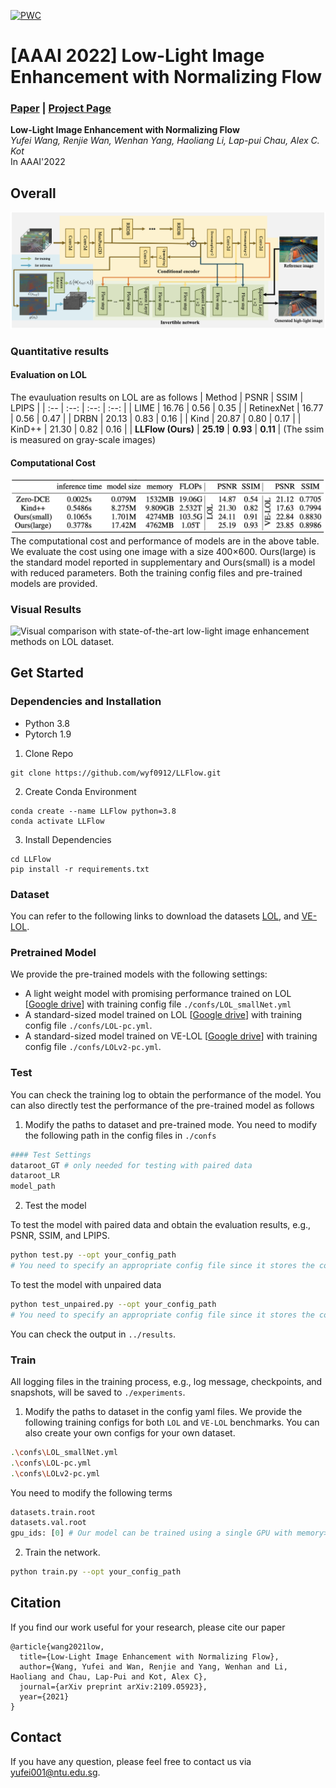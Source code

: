 [![PWC](https://img.shields.io/endpoint.svg?url=https://paperswithcode.com/badge/low-light-image-enhancement-with-normalizing/low-light-image-enhancement-on-lol)](https://paperswithcode.com/sota/low-light-image-enhancement-on-lol?p=low-light-image-enhancement-with-normalizing)

# [AAAI 2022] Low-Light Image Enhancement with Normalizing Flow
### [Paper](https://arxiv.org/pdf/2109.05923.pdf) | [Project Page](https://wyf0912.github.io/LLFlow/)

**Low-Light Image Enhancement with Normalizing Flow**
<br>_Yufei Wang, Renjie Wan, Wenhan Yang, Haoliang Li, Lap-pui Chau, Alex C. Kot_<br>
In AAAI'2022

## Overall
![Framework](images/framework.png)

### Quantitative results
#### Evaluation on LOL
The evauluation results on LOL are as follows
| Method | PSNR | SSIM | LPIPS |
| :-- | :--: | :--: | :--: |
| LIME | 16.76 | 0.56 | 0.35 |
| RetinexNet | 16.77 | 0.56 | 0.47 |
| DRBN | 20.13 | 0.83 | 0.16 | 
| Kind | 20.87 | 0.80 | 0.17 |
| KinD++ | 21.30 | 0.82 | 0.16 |
| **LLFlow (Ours)** | **25.19** | **0.93** | **0.11** |
(The ssim is measured on gray-scale images)
#### Computational Cost
![Computational Cost](images/cost.png)
The computational cost and performance of models are in the above table. We evaluate the cost using one image with a size 400×600. Ours(large) is the standard model reported in supplementary and Ours(small) is a model with reduced parameters. Both the training config files and pre-trained models are provided.

### Visual Results
![Visual comparison with state-of-the-art low-light image enhancement methods on LOL dataset.](images/Input_778-Reference_778.png)

## Get Started
### Dependencies and Installation
- Python 3.8
- Pytorch 1.9

1. Clone Repo
```
git clone https://github.com/wyf0912/LLFlow.git
```
2. Create Conda Environment
```
conda create --name LLFlow python=3.8
conda activate LLFlow
```
3. Install Dependencies
```
cd LLFlow
pip install -r requirements.txt
```
### Dataset
You can refer to the following links to download the datasets
[LOL](https://daooshee.github.io/BMVC2018website/), and
[VE-LOL](https://flyywh.github.io/IJCV2021LowLight_VELOL/).
### Pretrained Model
We provide the pre-trained models with the following settings:
- A light weight model with promising performance trained on LOL [[Google drive](https://drive.google.com/file/d/1tukKu2KBZ_ohlQiLG4EKnrn1CAt_2F6G/view?usp=sharing)] with training config file `./confs/LOL_smallNet.yml`
- A standard-sized model trained on LOL [[Google drive](https://drive.google.com/file/d/1t3kASTRXbnEnCZ0EcIvGhMHYkoJ8E2C4/view?usp=sharing)] with training config file `./confs/LOL-pc.yml`.
- A standard-sized model trained on VE-LOL [[Google drive](https://drive.google.com/file/d/1n7XwIlNr1lUxgZ9qlmFXCwzMTWSStQIW/view?usp=sharing)] with training config file `./confs/LOLv2-pc.yml`.

### Test
You can check the training log to obtain the performance of the model. You can also directly test the performance of the pre-trained model as follows

1. Modify the paths to dataset and pre-trained mode. You need to modify the following path in the config files in `./confs`
```python
#### Test Settings
dataroot_GT # only needed for testing with paired data
dataroot_LR
model_path
```
2. Test the model

To test the model with paired data and obtain the evaluation results, e.g., PSNR, SSIM, and LPIPS.
```bash
python test.py --opt your_config_path
# You need to specify an appropriate config file since it stores the config of the model, e.g., the number of layers.
```

To test the model with unpaired data 
```bash
python test_unpaired.py --opt your_config_path
# You need to specify an appropriate config file since it stores the config of the model, e.g., the number of layers.
```
You can check the output in `../results`.
### Train
All logging files in the training process, e.g., log message, checkpoints, and snapshots, will be saved to `./experiments`.

1. Modify the paths to dataset in the config yaml files. We provide the following training configs for both `LOL` and `VE-LOL` benchmarks. You can also create your own configs for your own dataset.
```bash
.\confs\LOL_smallNet.yml
.\confs\LOL-pc.yml
.\confs\LOLv2-pc.yml
```
You need to modify the following terms 
```python
datasets.train.root
datasets.val.root
gpu_ids: [0] # Our model can be trained using a single GPU with memory>20GB. You can also train the model using multiple GPUs by adding more GPU ids in it.
```
2. Train the network.
```bash
python train.py --opt your_config_path
```
## Citation
If you find our work useful for your research, please cite our paper
```
@article{wang2021low,
  title={Low-Light Image Enhancement with Normalizing Flow},
  author={Wang, Yufei and Wan, Renjie and Yang, Wenhan and Li, Haoliang and Chau, Lap-Pui and Kot, Alex C},
  journal={arXiv preprint arXiv:2109.05923},
  year={2021}
}
```
## Contact
If you have any question, please feel free to contact us via yufei001@ntu.edu.sg.
